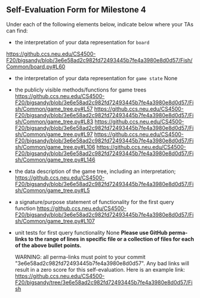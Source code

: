 ## Self-Evaluation Form for Milestone 4

Under each of the following elements below, indicate below where your
TAs can find:

- the interpretation of your data representation for `board`

https://github.ccs.neu.edu/CS4500-F20/bigsandy/blob/3e6e58ad2c982fd72493445b7fe4a3980e8d0d57/Fish/Common/board.py#L60

- the interpretation of your data representation for `game state`
None

- the publicly visible methods/functions for game trees 
https://github.ccs.neu.edu/CS4500-F20/bigsandy/blob/3e6e58ad2c982fd72493445b7fe4a3980e8d0d57/Fish/Common/game_tree.py#L57
https://github.ccs.neu.edu/CS4500-F20/bigsandy/blob/3e6e58ad2c982fd72493445b7fe4a3980e8d0d57/Fish/Common/game_tree.py#L83
https://github.ccs.neu.edu/CS4500-F20/bigsandy/blob/3e6e58ad2c982fd72493445b7fe4a3980e8d0d57/Fish/Common/game_tree.py#L97
https://github.ccs.neu.edu/CS4500-F20/bigsandy/blob/3e6e58ad2c982fd72493445b7fe4a3980e8d0d57/Fish/Common/game_tree.py#L106
https://github.ccs.neu.edu/CS4500-F20/bigsandy/blob/3e6e58ad2c982fd72493445b7fe4a3980e8d0d57/Fish/Common/game_tree.py#L146


- the data description of the game tree, including an interpretation;
https://github.ccs.neu.edu/CS4500-F20/bigsandy/blob/3e6e58ad2c982fd72493445b7fe4a3980e8d0d57/Fish/Common/game_tree.py#L5


- a signature/purpose statement of functionality for the first query function
https://github.ccs.neu.edu/CS4500-F20/bigsandy/blob/3e6e58ad2c982fd72493445b7fe4a3980e8d0d57/Fish/Common/game_tree.py#L107

- unit tests for first query functionality
None
**Please use GitHub perma-links to the range of lines in specific
file or a collection of files for each of the above bullet points.**

  WARNING: all perma-links must point to your commit "3e6e58ad2c982fd72493445b7fe4a3980e8d0d57".
  Any bad links will result in a zero score for this self-evaluation.
  Here is an example link:
    <https://github.ccs.neu.edu/CS4500-F20/bigsandy/tree/3e6e58ad2c982fd72493445b7fe4a3980e8d0d57/Fish>

